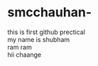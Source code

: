 # smcchauhan-
this is first github prectical
<br> 
my name is shubham
<br>
ram ram
<br>
hii chaange 
